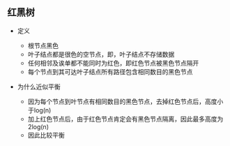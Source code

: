 ## 红黑树

- 定义
  - 根节点黑色
  - 叶子结点都是很色的空节点，即，叶子结点不存储数据
  - 任何相邻及诶单都不能同时为红色，即红色节点被黑色节点隔开
  - 每个节点到其可达叶子结点所有路径包含相同数目的黑色节点

- 为什么近似平衡
  - 因为每个节点到叶节点有相同数目的黑色节点，去掉红色节点后，高度小于log(n)
  - 加上红色节点后，由于红色节点肯定会有黑色节点隔离，因此最多高度为2log(n)
  - 因此比较平衡